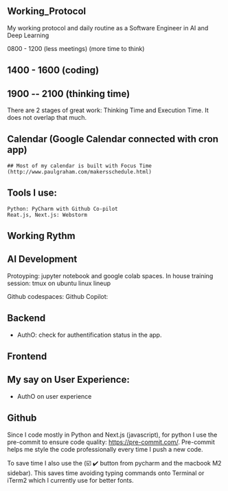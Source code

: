 ## Working_Protocol
My working protocol and daily routine as a Software Engineer in AI and Deep Learning

0800 - 1200 (less meetings) (more time to think)

## 1400 - 1600 (coding)

## 1900 -- 2100 (thinking time)

There are 2 stages of great work: Thinking Time and Execution Time. It does not overlap that much.

## Calendar (Google Calendar connected with cron app)
    ## Most of my calendar is built with Focus Time (http://www.paulgraham.com/makersschedule.html)

## Tools I use:
    Python: PyCharm with Github Co-pilot
    Reat.js, Next.js: Webstorm 
    
## Working Rythm

## AI Development
   Protoyping: jupyter notebook and google colab spaces.
   In house training session: tmux on ubuntu linux lineup
   
   Github codespaces:
   Github Copilot: 

## Backend
   * AuthO: check for authentification status in the app.
   
## Frontend

## My say on User Experience:
   * AuthO on user experience

## Github
   Since I code mostly in Python and Next.js (javascript), for python I use the pre-commit to
   ensure code quality: https://pre-commit.com/. Pre-commit helps me style the code professionally
   every time I push a new code.
   
   To save time I also use the (☑️ ✔️  button from pycharm and the macbook M2 sidebar). This saves time avoiding typing commands onto Terminal or iTerm2 which I currently use for better fonts.
